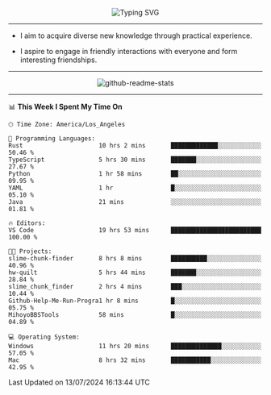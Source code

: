 <p align="center">
  <img src="https://readme-typing-svg.demolab.com?font=Fira+Code&weight=500&size=32&duration=2500&pause=1600&center=true&vCenter=true&random=false&width=1024&height=64&lines=Hi+there+%F0%9F%91%8B;I'm+delighted+you+could+make+it+here+%F0%9F%8E%89;I'm+Harry%2C+a+college+student+still+finding+my+way" alt="Typing SVG" />
</p>


---


- I aim to acquire diverse new knowledge through practical experience.

- I aspire to engage in friendly interactions with everyone and form interesting friendships.


---


<p align="center">
  <img src="https://github-readme-stats.vercel.app/api?username=Harry-Jing&show_icons=true" alt="github-readme-stats"/>
</p>


---

<!--START_SECTION:waka-->
📊 **This Week I Spent My Time On** 

```text
🕑︎ Time Zone: America/Los_Angeles

💬 Programming Languages: 
Rust                     10 hrs 2 mins       █████████████░░░░░░░░░░░░   50.46 % 
TypeScript               5 hrs 30 mins       ███████░░░░░░░░░░░░░░░░░░   27.67 % 
Python                   1 hr 58 mins        ██░░░░░░░░░░░░░░░░░░░░░░░   09.95 % 
YAML                     1 hr                █░░░░░░░░░░░░░░░░░░░░░░░░   05.10 % 
Java                     21 mins             ░░░░░░░░░░░░░░░░░░░░░░░░░   01.81 % 

🔥 Editors: 
VS Code                  19 hrs 53 mins      █████████████████████████   100.00 % 

🐱‍💻 Projects: 
slime-chunk-finder       8 hrs 8 mins        ██████████░░░░░░░░░░░░░░░   40.96 % 
hw-quilt                 5 hrs 44 mins       ███████░░░░░░░░░░░░░░░░░░   28.84 % 
slime_chunk_finder       2 hrs 4 mins        ███░░░░░░░░░░░░░░░░░░░░░░   10.44 % 
Github-Help-Me-Run-Progra1 hr 8 mins         █░░░░░░░░░░░░░░░░░░░░░░░░   05.75 % 
MihoyoBBSTools           58 mins             █░░░░░░░░░░░░░░░░░░░░░░░░   04.89 % 

💻 Operating System: 
Windows                  11 hrs 20 mins      ██████████████░░░░░░░░░░░   57.05 % 
Mac                      8 hrs 32 mins       ███████████░░░░░░░░░░░░░░   42.95 % 
```


 Last Updated on 13/07/2024 16:13:44 UTC
<!--END_SECTION:waka-->
